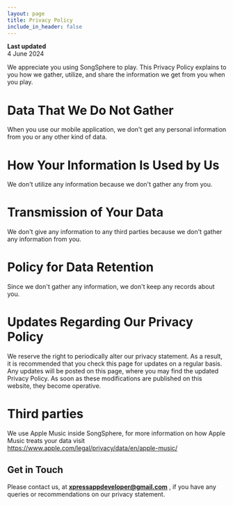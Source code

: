 ```yaml
---
layout: page
title: Privacy Policy
include_in_header: false
---
```


**Last updated**  
4 June 2024

We appreciate you using SongSphere to play. This Privacy Policy explains to you how we gather, utilize, and share the information we get from you when you play.

# Data That We Do Not Gather

When you use our mobile application, we don't get any personal information from you or any other kind of data.

# How Your Information Is Used by Us

We don't utilize any information because we don't gather any from you.

# Transmission of Your Data

We don't give any information to any third parties because we don't gather any information from you.

# Policy for Data Retention

Since we don't gather any information, we don't keep any records about you.

# Updates Regarding Our Privacy Policy

We reserve the right to periodically alter our privacy statement. As a result, it is recommended that you check this page for updates on a regular basis. Any updates will be posted on this page, where you may find the updated Privacy Policy. As soon as these modifications are published on this website, they become operative.

# Third parties

We use Apple Music inside SongSphere, for more information on how Apple Music treats your data visit https://www.apple.com/legal/privacy/data/en/apple-music/

## **Get in Touch**

Please contact us, at **xpressappdeveloper@gmail.com** , if you have any queries or recommendations on our privacy statement.
